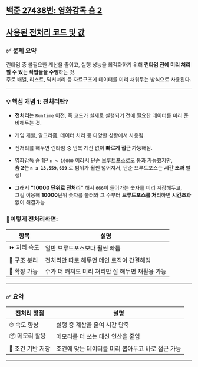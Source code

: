 ## [백준 27438번: 영화감독 숌 2](https://github.com/Syldris/Baekjoon-Study/tree/main/C%23/%EB%B0%B1%EC%A4%80/Gold/27438.%E2%80%85%EC%98%81%ED%99%94%EA%B0%90%EB%8F%85%E2%80%85%EC%88%8C%E2%80%852)
## [사용된 전처리 코드 및 값](https://github.com/Syldris/Baekjoon-Study/blob/main/C%23/%EB%B0%B1%EC%A4%80/Gold/27438.%E2%80%85%EC%98%81%ED%99%94%EA%B0%90%EB%8F%85%E2%80%85%EC%88%8C%E2%80%852/%EC%82%AC%EC%9A%A9%ED%95%9C%20%EC%A0%84%EC%B2%98%EB%A6%AC%20%EC%BD%94%EB%93%9C.md)
### ✅ 문제 요약

런타임 중 불필요한 계산을 줄이고, 실행 성능을 최적화하기 위해 **런타임 전에 미리 처리할 수 있는 작업들을 수행**하는 것.  
주로 배열, 리스트, 딕셔너리 등 자료구조에 데이터를 미리 채워두는 방식으로 사용된다.

---

### 💡 핵심 개념 1: 전처리란?

- **전처리**는 `Runtime` 이전, 즉 코드가 실제로 실행되기 전에 필요한 데이터를 미리 준비해두는 것.
- 게임 개발, 알고리즘, 데이터 처리 등 다양한 상황에서 사용됨.
- 전처리를 해두면 런타임 중 반복 계산 없이 **빠르게 접근 가능**해짐.


- 영화감독 숌 1은 `n < 10000` 이라서 단순 브루트포스로도 통과 가능했지만,  
  **숌 2는 `n ≤ 13,559,699`** 로 범위가 훨씬 넓어져서, 단순 브루트포스는 **시간 초과** 발생!

- 그래서 **"10000 단위로 전처리"** 해서 `666`이 들어가는 숫자를 미리 저장해두고,  
  그걸 이용해 **10000**단위 숫자를 불러와 그 수부터 **브루트포스를 처리**하면 **시간초과** 없이 해결가능

### 📌이렇게 전처리하면:

| 항목 | 설명 |
|------|------|
| ⏩ 처리 속도 | 일반 브루트포스보다 훨씬 빠름 |
| 🧠 구조 분리 | 전처리만 따로 해두면 메인 로직이 간결해짐 |
| 💾 확장 가능 | 수가 더 커져도 미리 처리만 잘 해두면 재활용 가능 |

---

### ✅ 요약

| 전처리 장점 | 설명 |
|-------------|------|
| ⏱ 속도 향상 | 실행 중 계산을 줄여 시간 단축 |
| 📦 메모리 활용 | 메모리를 더 쓰는 대신 연산을 줄임 |
| 🎯 조건 기반 저장 | 조건에 맞는 데이터를 미리 뽑아두고 바로 접근 가능 |

---
